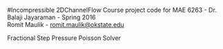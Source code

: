 #Incompressible 2DChannelFlow
Course project code for MAE 6263 - Dr. Balaji Jayaraman - Spring 2016  
Romit Maulik - romit.maulik@okstate.edu  

Fractional Step Pressure Poisson Solver  
